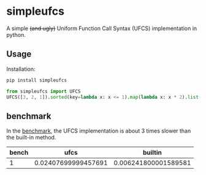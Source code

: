 # simpleufcs

A simple ~~(and ugly)~~ Uniform Function Call Syntax (UFCS) implementation in python.

## Usage

Installation:

```sh
pip install simpleufcs
```

```py
from simpleufcs import UFCS
UFCS([3, 2, 1]).sorted(key=lambda x: x <= 1).map(lambda x: x * 2).list().print()
```

## benchmark

In the [benchmark](./benchmark.py), the UFCS implementation is about 3 times slower than the built-in method.

| bench | ufcs                | builtin              |
| ----- | ------------------- | -------------------- |
| 1     | 0.02407699999457691 | 0.006241800001589581 |
